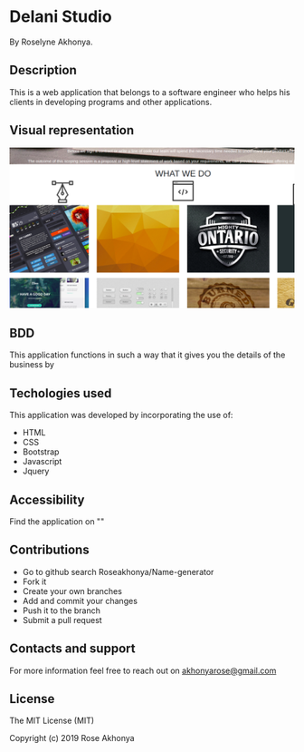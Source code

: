 # Delani Studio
 By Roselyne Akhonya.
## Description
This is a web application that belongs to a software engineer who helps his clients in developing programs and other applications. 
## Visual representation
<img src="images/readme.png" alt="screenshot"> 

## BDD
This application functions in such a way that it gives you the details of the business by  
## Techologies used
This application was developed by incorporating the use of:
- HTML 
- CSS
- Bootstrap
- Javascript
- Jquery
## Accessibility
Find the application on ""
## Contributions
- Go to github search Roseakhonya/Name-generator
- Fork it
- Create your own branches
- Add and commit your changes
- Push it to the branch
- Submit a pull request
## Contacts and support
For more information feel free to reach out on akhonyarose@gmail.com
## License
The MIT License (MIT)

Copyright (c) 2019 Rose Akhonya